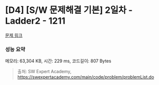 # [D4] [S/W 문제해결 기본] 2일차 - Ladder2 - 1211 

[문제 링크](https://swexpertacademy.com/main/code/problem/problemDetail.do?contestProbId=AV14BgD6AEECFAYh) 

### 성능 요약

메모리: 63,304 KB, 시간: 229 ms, 코드길이: 807 Bytes



> 출처: SW Expert Academy, https://swexpertacademy.com/main/code/problem/problemList.do
